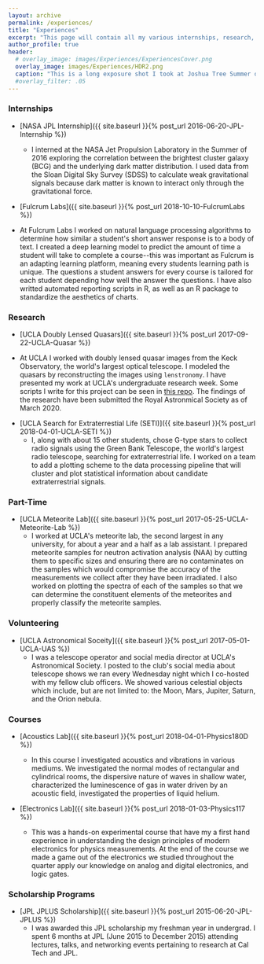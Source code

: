 ```yaml
---
layout: archive
permalink: /experiences/
title: "Experiences"
excerpt: "This page will contain all my various internships, research, and work experience. Click the links above the text to gain more information about each experience."
author_profile: true
header:
  # overlay_image: images/Experiences/ExperiencesCover.png
  overlay_image: images/Experiences/HDR2.png
  caption: "This is a long exposure shot I took at Joshua Tree Summer of 2017. "
  #overlay_filter: .05
---
```


### Internships
- [NASA JPL Internship]({{ site.baseurl }}{% post_url 2016-06-20-JPL-Internship %})

  * I interned at the NASA Jet Propulsion Laboratory in the Summer of 2016 exploring the correlation between the brightest cluster galaxy (BCG) and the underlying dark matter distribution. I used data from the Sloan Digital Sky Survey (SDSS) to calculate weak gravitational signals because dark matter is known to interact only through the gravitational force.

  <!-- This was made possible by UC Riverside's Fellowship and Internships in Extremely Large Data Sets (FIELDS). -->


- [Fulcrum Labs]({{ site.baseurl }}{% post_url 2018-10-10-FulcrumLabs %})
* At Fulcrum Labs I worked on natural language processing algorithms to determine how similar a student's short answer response is to a body of text. I created a deep learning model to predict the amount of time a student will take to complete a course--this was important as Fulcrum is an adapting learning platform, meaning every students learning path is unique. The questions a student answers for every course is tailored for each student depending how well the answer the questions. I have also writted automated reporting scripts in R, as well as an R package to standardize the aesthetics of charts.


### Research
- [UCLA Doubly Lensed Quasars]({{ site.baseurl }}{% post_url 2017-09-22-UCLA-Quasar %})
* At UCLA I worked with doubly lensed quasar images from the Keck Observatory, the world's largest optical telescope. I modeled the quasars by reconstructing the images using `lenstronomy`. I have presented my work at UCLA's undergraduate research week. Some scripts I write for this project can be seen in [this repo](https://github.com/ednmolina/UCLA-Quasar-Project). The findings of the research have been submitted the Royal Astronmical Society as of March 2020.

- [UCLA Search for Extraterrestial Life (SETI)]({{ site.baseurl }}{% post_url 2018-04-01-UCLA-SETI %})
  * I, along with about 15 other students, chose G-type stars to collect radio signals using the Green Bank Telescope, the world's largest radio telescope, searching for extraterrestrial life. I worked on a team to add a plotting scheme to the data processing pipeline that will cluster and plot statistical information about candidate extraterrestrial signals.

### Part-Time
- [UCLA Meteorite Lab]({{ site.baseurl }}{% post_url 2017-05-25-UCLA-Meteorite-Lab %})
  * I worked at UCLA's meteorite lab, the second largest in any university, for about a year and a half as a lab assistant. I prepared meteorite samples for neutron activation analysis (NAA) by cutting them to specific sizes and ensuring there are no contaminates on the samples which would compromise the accuracy of the measurements  we collect after they have been irradiated. I also worked on plotting the spectra of each of the samples so that we can determine the constituent elements of the meteorites and properly classify the meteorite samples.

### Volunteering
- [UCLA Astronomical Soceity]({{ site.baseurl }}{% post_url 2017-05-01-UCLA-UAS %})
  * I was a telescope operator and social media director at UCLA's Astronomical Society. I posted to the club's social media about telescope shows we ran every Wednesday night which I co-hosted with my fellow club officers. We showed various celestial objects which include, but are not limited to: the Moon, Mars, Jupiter, Saturn, and the Orion nebula.


### Courses
- [Acoustics Lab]({{ site.baseurl }}{% post_url 2018-04-01-Physics180D %})
  * In this course I investigated acoustics and vibrations in various mediums. We investigated the normal modes of rectangular and cylindrical rooms, the dispersive nature of waves in shallow water, characterized the luminescence of gas in water driven by an acoustic field, investigated the properties of liquid helium.

- [Electronics Lab]({{ site.baseurl }}{% post_url 2018-01-03-Physics117 %})
  * This was a hands-on experimental course that have my a first hand experience in understanding the design principles of modern electronics for physics measurements. At the end of the course we made a game out of the electronics we studied throughout the quarter apply our knowledge on analog and digital electronics, and logic gates.

### Scholarship Programs
- [JPL JPLUS Scholarship]({{ site.baseurl }}{% post_url 2015-06-20-JPL-JPLUS %})
  * I was awarded this JPL scholarship my freshman year in undergrad. I spent 6 months at JPL (June 2015 to December 2015) attending lectures, talks, and networking events pertaining to research at Cal Tech and JPL.
